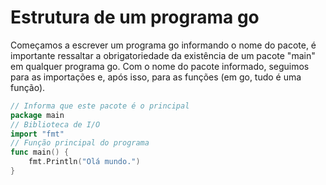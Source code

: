 # Estrutura de um programa go

Começamos a escrever um programa go informando o nome do pacote, é importante ressaltar a obrigatoriedade da existência de um pacote "main" em qualquer programa go. Com o nome do pacote informado, seguimos para as importações e, após isso, para as funções (em go, tudo é uma função).

```go
// Informa que este pacote é o principal
package main
// Biblioteca de I/O
import "fmt"
// Função principal do programa
func main() {
    fmt.Println("Olá mundo.")
}
```